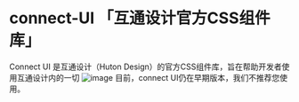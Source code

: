 # connect-UI 「互通设计官方CSS组件库」
Connect UI 是互通设计（Huton Design）的官方CSS组件库，旨在帮助开发者使用互通设计内的一切
![image](https://user-images.githubusercontent.com/54568547/133926876-c78db156-efb7-4064-92a8-cee51faf6b75.png)
目前，connect UI仍在早期版本，我们不推荐您使用。

